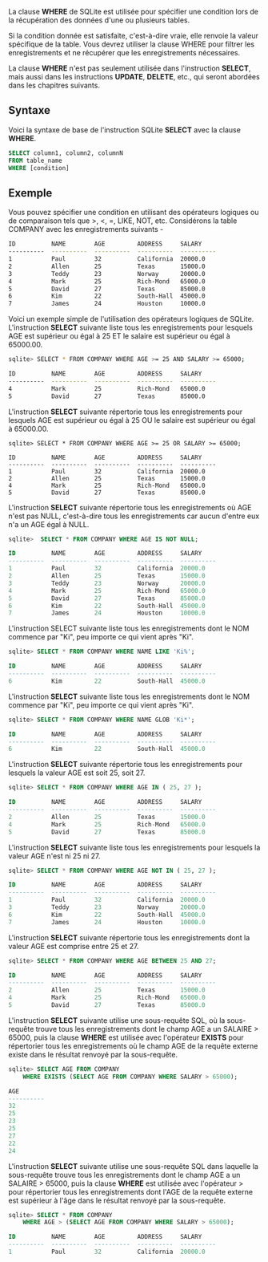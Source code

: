 La clause **WHERE** de SQLite est utilisée pour spécifier une condition lors de la récupération des données d'une ou plusieurs tables.

Si la condition donnée est satisfaite, c'est-à-dire vraie, elle renvoie la valeur spécifique de la table. Vous devrez utiliser la clause WHERE pour filtrer les enregistrements et ne récupérer que les enregistrements nécessaires.

La clause **WHERE** n'est pas seulement utilisée dans l'instruction **SELECT**, mais aussi dans les instructions **UPDATE**, **DELETE**, etc., qui seront abordées dans les chapitres suivants.

## Syntaxe

Voici la syntaxe de base de l'instruction SQLite **SELECT** avec la clause **WHERE**.

```sql
SELECT column1, column2, columnN 
FROM table_name
WHERE [condition]
```

## Exemple

Vous pouvez spécifier une condition en utilisant des opérateurs logiques ou de comparaison tels que >, <, =, LIKE, NOT, etc. Considérons la table COMPANY avec les enregistrements suivants -

```bash
ID          NAME        AGE         ADDRESS     SALARY
----------  ----------  ----------  ----------  ----------
1           Paul        32          California  20000.0
2           Allen       25          Texas       15000.0
3           Teddy       23          Norway      20000.0
4           Mark        25          Rich-Mond   65000.0
5           David       27          Texas       85000.0
6           Kim         22          South-Hall  45000.0
7           James       24          Houston     10000.0
```

Voici un exemple simple de l'utilisation des opérateurs logiques de SQLite. L'instruction **SELECT** suivante liste tous les enregistrements pour lesquels AGE est supérieur ou égal à 25 ET le salaire est supérieur ou égal à 65000.00.

```bash
sqlite> SELECT * FROM COMPANY WHERE AGE >= 25 AND SALARY >= 65000;

ID          NAME        AGE         ADDRESS     SALARY
----------  ----------  ----------  ----------  ----------
4           Mark        25          Rich-Mond   65000.0
5           David       27          Texas       85000.0
```

L'instruction **SELECT** suivante répertorie tous les enregistrements pour lesquels AGE est supérieur ou égal à 25 OU le salaire est supérieur ou égal à 65000.00.

```sal
sqlite> SELECT * FROM COMPANY WHERE AGE >= 25 OR SALARY >= 65000;

ID          NAME        AGE         ADDRESS     SALARY
----------  ----------  ----------  ----------  ----------
1           Paul        32          California  20000.0
2           Allen       25          Texas       15000.0
4           Mark        25          Rich-Mond   65000.0
5           David       27          Texas       85000.0
```

L'instruction **SELECT** suivante répertorie tous les enregistrements où AGE n'est pas NULL, c'est-à-dire tous les enregistrements car aucun d'entre eux n'a un AGE égal à NULL.

```sql
sqlite>  SELECT * FROM COMPANY WHERE AGE IS NOT NULL;

ID          NAME        AGE         ADDRESS     SALARY
----------  ----------  ----------  ----------  ----------
1           Paul        32          California  20000.0
2           Allen       25          Texas       15000.0
3           Teddy       23          Norway      20000.0
4           Mark        25          Rich-Mond   65000.0
5           David       27          Texas       85000.0
6           Kim         22          South-Hall  45000.0
7           James       24          Houston     10000.0
```

L'instruction SELECT suivante liste tous les enregistrements dont le NOM commence par "Ki", peu importe ce qui vient après "Ki".

```sql
sqlite> SELECT * FROM COMPANY WHERE NAME LIKE 'Ki%';

ID          NAME        AGE         ADDRESS     SALARY
----------  ----------  ----------  ----------  ----------
6           Kim         22          South-Hall  45000.0
```

L'instruction **SELECT** suivante liste tous les enregistrements dont le NOM commence par "Ki", peu importe ce qui vient après "Ki".

```sql
sqlite> SELECT * FROM COMPANY WHERE NAME GLOB 'Ki*';

ID          NAME        AGE         ADDRESS     SALARY
----------  ----------  ----------  ----------  ----------
6           Kim         22          South-Hall  45000.0
```

L'instruction **SELECT** suivante répertorie tous les enregistrements pour lesquels la valeur AGE est soit 25, soit 27.

```sql
sqlite> SELECT * FROM COMPANY WHERE AGE IN ( 25, 27 );

ID          NAME        AGE         ADDRESS     SALARY
----------  ----------  ----------  ----------  ----------
2           Allen       25          Texas       15000.0
4           Mark        25          Rich-Mond   65000.0
5           David       27          Texas       85000.0
```

L'instruction **SELECT** suivante liste tous les enregistrements pour lesquels la valeur AGE n'est ni 25 ni 27.

```sql
sqlite> SELECT * FROM COMPANY WHERE AGE NOT IN ( 25, 27 );

ID          NAME        AGE         ADDRESS     SALARY
----------  ----------  ----------  ----------  ----------
1           Paul        32          California  20000.0
3           Teddy       23          Norway      20000.0
6           Kim         22          South-Hall  45000.0
7           James       24          Houston     10000.0
```

L'instruction **SELECT** suivante répertorie tous les enregistrements dont la valeur AGE est comprise entre 25 et 27.

```sql
sqlite> SELECT * FROM COMPANY WHERE AGE BETWEEN 25 AND 27;

ID          NAME        AGE         ADDRESS     SALARY
----------  ----------  ----------  ----------  ----------
2           Allen       25          Texas       15000.0
4           Mark        25          Rich-Mond   65000.0
5           David       27          Texas       85000.0
```

L'instruction **SELECT** suivante utilise une sous-requête SQL, où la sous-requête trouve tous les enregistrements dont le champ AGE a un SALAIRE > 65000, puis la clause **WHERE** est utilisée avec l'opérateur **EXISTS** pour répertorier tous les enregistrements où le champ AGE de la requête externe existe dans le résultat renvoyé par la sous-requête.

```sql
sqlite> SELECT AGE FROM COMPANY 
    WHERE EXISTS (SELECT AGE FROM COMPANY WHERE SALARY > 65000);

AGE
----------
32
25
23
25
27
22
24
```

L'instruction **SELECT** suivante utilise une sous-requête SQL dans laquelle la sous-requête trouve tous les enregistrements dont le champ AGE a un SALAIRE > 65000, puis la clause **WHERE** est utilisée avec l'opérateur > pour répertorier tous les enregistrements dont l'AGE de la requête externe est supérieur à l'âge dans le résultat renvoyé par la sous-requête.

```sql
sqlite> SELECT * FROM COMPANY 
    WHERE AGE > (SELECT AGE FROM COMPANY WHERE SALARY > 65000);

ID          NAME        AGE         ADDRESS     SALARY
----------  ----------  ----------  ----------  ----------
1           Paul        32          California  20000.0
```